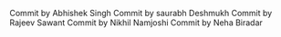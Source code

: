 Commit by Abhishek Singh
Commit by saurabh Deshmukh
Commit by  Rajeev Sawant
Commit by Nikhil Namjoshi
Commit by Neha Biradar

